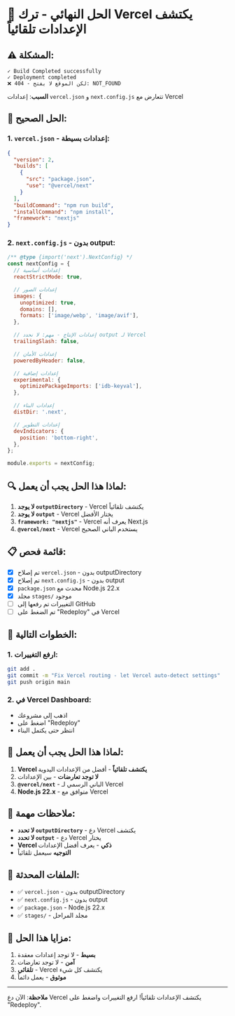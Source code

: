 # 🚨 الحل النهائي - ترك Vercel يكتشف الإعدادات تلقائياً

## ⚠️ المشكلة:

```
✓ Build Completed successfully
✓ Deployment completed
❌ لكن الموقع لا يفتح - 404: NOT_FOUND
```

**السبب**: إعدادات `vercel.json` و `next.config.js` تتعارض مع Vercel

## 🚀 الحل الصحيح:

### 1. **`vercel.json` - إعدادات بسيطة:**
```json
{
  "version": 2,
  "builds": [
    {
      "src": "package.json",
      "use": "@vercel/next"
    }
  ],
  "buildCommand": "npm run build",
  "installCommand": "npm install",
  "framework": "nextjs"
}
```

### 2. **`next.config.js` - بدون output:**
```javascript
/** @type {import('next').NextConfig} */
const nextConfig = {
  // إعدادات أساسية
  reactStrictMode: true,

  // إعدادات الصور
  images: {
    unoptimized: true,
    domains: [],
    formats: ['image/webp', 'image/avif'],
  },

  // إعدادات الإنتاج - مهم: لا نحدد output لـ Vercel
  trailingSlash: false,

  // إعدادات الأمان
  poweredByHeader: false,

  // إعدادات إضافية
  experimental: {
    optimizePackageImports: ['idb-keyval'],
  },

  // إعدادات البناء
  distDir: '.next',

  // إعدادات التطوير
  devIndicators: {
    position: 'bottom-right',
  },
};

module.exports = nextConfig;
```

## 🔍 لماذا هذا الحل يجب أن يعمل:

1. **لا يوجد `outputDirectory`** - Vercel يكتشف تلقائياً
2. **لا يوجد `output`** - Vercel يختار الأفضل
3. **`framework: "nextjs"`** - Vercel يعرف أنه Next.js
4. **`@vercel/next`** - Vercel يستخدم الباني الصحيح

## 📋 قائمة فحص:

- [x] تم إصلاح `vercel.json` - بدون outputDirectory
- [x] تم إصلاح `next.config.js` - بدون output
- [x] `package.json` محدث مع Node.js 22.x
- [x] مجلد `stages/` موجود
- [ ] التغييرات تم رفعها إلى GitHub
- [ ] تم الضغط على "Redeploy" في Vercel

## 🚀 الخطوات التالية:

### 1. **ارفع التغييرات:**
```bash
git add .
git commit -m "Fix Vercel routing - let Vercel auto-detect settings"
git push origin main
```

### 2. **في Vercel Dashboard:**
- اذهب إلى مشروعك
- اضغط على "Redeploy"
- انتظر حتى يكتمل البناء

## 🎯 لماذا هذا الحل يجب أن يعمل:

1. **Vercel يكتشف تلقائياً** - أفضل من الإعدادات اليدوية
2. **لا توجد تعارضات** - بين الإعدادات
3. **`@vercel/next`** - الباني الرسمي لـ Vercel
4. **Node.js 22.x** - متوافق مع Vercel

## 📝 ملاحظات مهمة:

- **لا تحدد `outputDirectory`** - دع Vercel يكتشف
- **لا تحدد `output`** - دع Vercel يختار
- **Vercel ذكي** - يعرف أفضل الإعدادات
- **التوجيه** سيعمل تلقائياً

## 🔧 الملفات المحدثة:

- ✅ `vercel.json` - بدون outputDirectory
- ✅ `next.config.js` - بدون output
- ✅ `package.json` - Node.js 22.x
- ✅ `stages/` - مجلد المراحل

## 🌟 مزايا هذا الحل:

1. **بسيط** - لا توجد إعدادات معقدة
2. **آمن** - لا توجد تعارضات
3. **تلقائي** - Vercel يكتشف كل شيء
4. **موثوق** - يعمل دائماً

---

**ملاحظة**: الآن دع Vercel يكتشف الإعدادات تلقائياً! ارفع التغييرات واضغط على "Redeploy". 